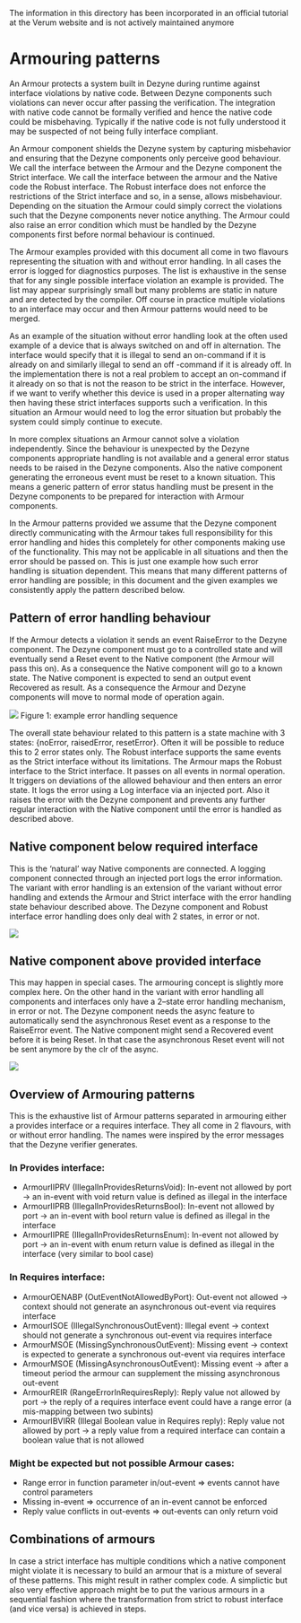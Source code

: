 The information in this directory has been incorporated in an official tutorial at the Verum website and is not actively maintained anymore

# Armouring patterns

An Armour protects a system built in Dezyne during runtime against interface violations by native code. Between Dezyne components such violations can never occur after passing the verification. The integration with native code cannot be formally verified and hence the native code could be misbehaving. Typically if the native code is not fully understood it may be suspected of not being fully interface compliant.

An Armour component shields the Dezyne system by capturing misbehavior and ensuring that the Dezyne components only perceive good behaviour. We call the interface between the Armour and the Dezyne component the Strict interface. We call the interface between the armour and the Native code the Robust interface. The Robust interface does not enforce the restrictions of the Strict interface and so, in a sense, allows misbehaviour. Depending on the situation the Armour could simply correct the violations such that the Dezyne components never notice anything. The Armour could also raise an error condition which must be handled by the Dezyne components first before normal behaviour is continued.

The Armour examples provided with this document all come in two flavours representing the situation with and without error handling. In all cases the error is logged for diagnostics purposes. The list is exhaustive in the sense that for any single possible interface violation an example is provided. The list may appear surprisingly small but many problems are static in nature and are detected by the compiler. Off course in practice multiple violations to an interface may occur and then Armour patterns would need to be merged.

As an example of the situation without error handling look at the often used example of a device that is always switched on and off in alternation. The interface would specify that it is illegal to send an on-command if it is already on and similarly illegal to send an off -command if it is already off.  In the implementation there is not a real problem to accept an on-command if it already on so that is not the reason to be strict in the interface. However, if we want to verify whether this device is used in a proper alternating way then having these strict interfaces supports such a verification. In this situation an Armour would need to log the error situation but probably the system could simply continue to execute.

In more complex situations an Armour cannot solve a violation independently. Since the behaviour is unexpected by the Dezyne components appropriate handling is not available and a general error status needs to be raised in the Dezyne components.  Also the native component generating the erroneous event must be reset to a known situation. This means a generic pattern of error status handling must be present in the Dezyne components to be prepared for interaction with Armour components.

In the Armour patterns provided we assume that the Dezyne component directly communicating with the Armour takes full responsibility for this error handling and hides this completely for other components making use of the functionality. This may not be applicable in all situations and then the error should be passed on.  This is just one example how such error handling is situation dependent. This means that many different patterns of error handling are possible; in this document and the given examples we consistently apply the pattern described below.

## Pattern of error handling behaviour
If the Armour detects a violation it sends an event RaiseError to the Dezyne component. The Dezyne component must go to a controlled state and will eventually send a Reset event to the Native component (the Armour will pass this on). As a consequence the Native component will go to a known state. The Native component is expected to send an output event Recovered as result. As a consequence the Armour and Dezyne components will move to normal mode of operation again.

![](images/sequence1.png)
Figure 1: example error handling sequence

The overall state behaviour related to this pattern is a state machine with 3 states: {noError, raisedError, resetError}. Often it will be possible to reduce this to 2 error states only. The Robust interface supports the same events as the Strict interface without its limitations.
The Armour maps the Robust interface to the Strict interface. It passes on all events in normal operation. It triggers on deviations of the allowed behaviour and then enters an error state. It logs the error using a Log interface via an injected port.  Also it raises the error with the Dezyne component and prevents any further regular interaction with the Native component until the error is handled as described above.

## Native component below required interface
This is the ‘natural’ way Native components are connected. A logging component connected through an injected port logs the error information. The variant with error handling is an extension of the variant without error handling and extends the Armour and Strict interface with the error handling state behaviour described above.  The Dezyne component and Robust interface error handling does only deal with 2 states, in error or not.

![](images/system_diagram1.png)

## Native component above provided interface
This may happen in special cases. The armouring concept is slightly more complex here.  On the other hand in the variant with error handling all components and interfaces only have a 2–state error handling mechanism, in error or not.  The Dezyne component needs the async feature to automatically send the asynchronous Reset event as a response to the RaiseError event. The Native component might send a Recovered event before it is being Reset. In that case the asynchronous Reset event will not be sent anymore by the clr of the async.

![](images/system_diagram2.png)

## Overview of Armouring patterns
This is the exhaustive list of Armour patterns separated in armouring either a provides interface or a requires interface. They all come in 2 flavours, with or without error handling. The names were inspired by the error messages that the Dezyne verifier generates.
### In Provides interface:
* ArmourIIPRV (IllegalInProvidesReturnsVoid): In-event not allowed by port -> an in-event with void return value is defined as illegal in the interface
* ArmourIIPRB (IllegalInProvidesReturnsBool): In-event not allowed by port -> an in-event with bool return value is defined as illegal in the interface
*	ArmourIIPRE (IllegalInProvidesReturnsEnum): In-event not allowed by port -> an in-event with enum return value is defined as illegal in the interface (very similar to bool case)
### In Requires interface:
*	ArmourOENABP (OutEventNotAllowedByPort): Out-event not allowed -> context should not generate an asynchronous out-event via requires interface
*	ArmourISOE (IllegalSynchronousOutEvent): Illegal event -> context should not generate a synchronous out-event via requires interface
*	ArmourMSOE (MissingSynchronousOutEvent): Missing event -> context is expected to generate a synchronous out-event via requires interface
*	ArmourMSOE (MissingAsynchronousOutEvent): Missing event -> after a timeout period the armour can supplement the missing asynchronous out-event
*	ArmourREIR (RangeErrorInRequiresReply): Reply value not allowed by port -> the reply of a requires interface event could have a range error (a mis-mapping between two subints)
*	ArmourIBVIRR (Illegal Boolean value in Requires reply): Reply value not allowed by port -> a reply value from a required interface can contain a boolean value that is not allowed
### Might be expected but not possible Armour cases:
*	Range error in function parameter in/out-event => events cannot have control parameters
*	Missing in-event => occurrence of an in-event cannot be enforced
*	Reply value conflicts in out-events => out-events can only return void

## Combinations of armours
In case a strict interface has multiple conditions which a native component might violate it is necessary to build an armour that is a mixture of several of these patterns. This might result in rather complex code. A simplictic but also very effective approach might be to put the various armours in a sequential fashion where the transformation from strict to robust interface (and vice versa) is achieved in steps.

